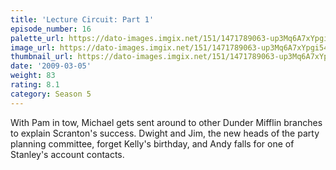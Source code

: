 ```yaml
---
title: 'Lecture Circuit: Part 1'
episode_number: 16
palette_url: https://dato-images.imgix.net/151/1471789063-up3Mq6A7xYpgi54aONPAfn3tJ8f.jpg?ixlib=rb-1.1.0&ch=DPR%2CWidth&auto=enhance&palette=json
image_url: https://dato-images.imgix.net/151/1471789063-up3Mq6A7xYpgi54aONPAfn3tJ8f.jpg?ixlib=rb-1.1.0&ch=DPR%2CWidth&auto=compress%2Cformat&w=500
thumbnail_url: https://dato-images.imgix.net/151/1471789063-up3Mq6A7xYpgi54aONPAfn3tJ8f.jpg?ixlib=rb-1.1.0&ch=DPR%2CWidth&auto=enhance&w=500&h=280&fit=crop&fm=jpg
date: '2009-03-05'
weight: 83
rating: 8.1
category: Season 5
---
```


With Pam in tow, Michael gets sent around to other Dunder Mifflin branches to explain Scranton's success. Dwight and Jim, the new heads of the party planning committee, forget Kelly's birthday, and Andy falls for one of Stanley's account contacts.